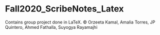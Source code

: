 # Fall2020_ScribeNotes_Latex
Contains group project done in LaTeX. 
© Orzeeta Kamal, Amalia Torres, JP Quintero, Ahmed Fathalla, Suyogya Rayamajhi
